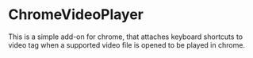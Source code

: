 # ChromeVideoPlayer
This is a simple add-on for chrome, that attaches keyboard shortcuts to video tag when a supported video file is opened to be played in chrome.
